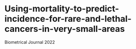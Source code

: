 # Using-mortality-to-predict-incidence-for-rare-and-lethal-cancers-in-very-small-areas
Biometrical Journal 2022
